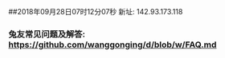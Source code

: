 ##2018年09月28日07时12分07秒 新址: 142.93.173.118
### 兔友常见问题及解答: https://github.com/wanggonging/d/blob/w/FAQ.md
